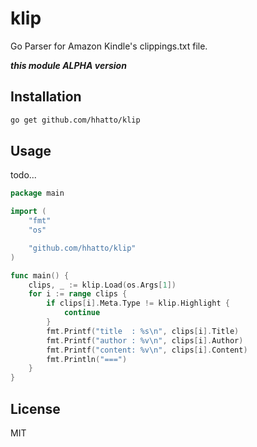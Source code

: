 # klip
Go Parser for Amazon Kindle's clippings.txt file.

***this module ALPHA version***


## Installation
```sh
go get github.com/hhatto/klip
```

## Usage
todo...
```go
package main

import (
    "fmt"
    "os"

    "github.com/hhatto/klip"
)

func main() {
    clips, _ := klip.Load(os.Args[1])
    for i := range clips {
        if clips[i].Meta.Type != klip.Highlight {
            continue
        }
        fmt.Printf("title  : %s\n", clips[i].Title)
        fmt.Printf("author : %v\n", clips[i].Author)
        fmt.Printf("content: %v\n", clips[i].Content)
        fmt.Println("===")
    }
}
```

## License
MIT
